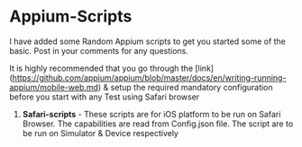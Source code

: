 # Appium-Scripts
I have added some Random Appium scripts to get you started some of the basic. Post in your comments for any questions.  

It is highly recommended that you go through the [link] (https://github.com/appium/appium/blob/master/docs/en/writing-running-appium/mobile-web.md) & setup the required mandatory configuration before you start with any Test using Safari browser 

  1. <B>Safari-scripts</B> - These scripts are for iOS platform to be run on Safari Browser. The capabilities are read from
     Config.json file. The script are to be run on Simulator & Device respectively
